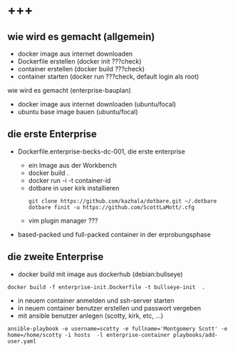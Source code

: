 +++
=

wie wird es gemacht (allgemein)
-
- docker image aus internet downloaden
- Dockerfile erstellen (docker init ???check)
- container erstellen (docker build ???check)
- container starten (docker run ???check, default login als root)

wie wird es gemacht (enterprise-bauplan)
- docker image aus internet downloaden (ubuntu/focal)
- ubuntu base image bauen (ubuntu/focal)

die erste Enterprise
---
- Dockerfile.enterprise-becks-dc-001, die erste enterprise
  - ein Image aus der Workbench
  - docker build .
  - docker run -i -t container-id
  - dotbare in user kirk installieren
      ```
      git clone https://github.com/kazhala/dotbare.git ~/.dotbare
      dotbare finit -u https://github.com/ScottLaMott/.cfg
      ```
  - vim plugin manager ???

- based-packed und full-packed container in der erprobungsphase


die zweite Enterprise
---
- docker build mit image aus dockerhub (debian:bullseye)
```
docker build -f enterprise-init.Dockerfile -t bullseye-init  .
```
- in neuem container anmelden und ssh-server starten
- in neuem container benutzer erstellen und passwort vergeben
- mit ansible benutzer anlegen (scotty, kirk, etc, ...)
```
ansible-playbook -e username=scotty -e fullname='Montgomery Scott' -e home=/home/scotty -i hosts  -l enterprise-container playbooks/add-user.yaml
```

